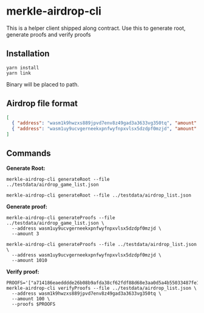 merkle-airdrop-cli
==================

This is a helper client shipped along contract.
Use this to generate root, generate proofs and verify proofs

## Installation

```shell
yarn install
yarn link
```

Binary will be placed to path.

## Airdrop file format

```json
[
  { "address": "wasm1k9hwzxs889jpvd7env8z49gad3a3633vg350tq", "amount": "100"},
  { "address": "wasm1uy9ucvgerneekxpnfwyfnpxvlsx5dzdpf0mzjd", "amount": "1010"}
]
```

## Commands

**Generate Root:**
```shell
merkle-airdrop-cli generateRoot --file ../testdata/airdrop_game_list.json

merkle-airdrop-cli generateRoot --file ../testdata/airdrop_list.json
```

**Generate proof:**
```shell
merkle-airdrop-cli generateProofs --file ../testdata/airdrop_game_list.json \
  --address wasm1uy9ucvgerneekxpnfwyfnpxvlsx5dzdpf0mzjd \
  --amount 3

merkle-airdrop-cli generateProofs --file ../testdata/airdrop_list.json \
  --address wasm1uy9ucvgerneekxpnfwyfnpxvlsx5dzdpf0mzjd \
  --amount 1010
```

**Verify proof:**
```shell
PROOFS='["a714186eaedddde26b08b9afda38cf62fdf88d68e3aa0d5a4b55033487fe14a1","fb57090a813128eeb953a4210dd64ee73d2632b8158231effe2f0a18b2d3b5dd","c30992d264c74c58b636a31098c6c27a5fc08b3f61b7eafe2a33dcb445822343"]'
merkle-airdrop-cli verifyProofs --file ../testdata/airdrop_list.json \
  --address wasm1k9hwzxs889jpvd7env8z49gad3a3633vg350tq \
  --amount 100 \
  --proofs $PROOFS
```
